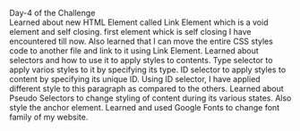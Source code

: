 Day-4 of the Challenge  
Learned about new HTML Element called Link Element which is a void element and self closing. first element whick is self closing I have encountered till now.
Also learned that I can move the entire CSS styles code to another file and link to it using Link Element.
Learned about selectors and how to use it to apply styles to contents. Type selector to apply varios styles to it by specifying its type. ID selector to apply styles to content by specifying its unique ID. Using ID selector, I have applied different style to this paragraph as compared to the others.
Learned about Pseudo Selectors to change styling of content during its various states. Also style the anchor element.
Learned and used Google Fonts to change font family of my website.
